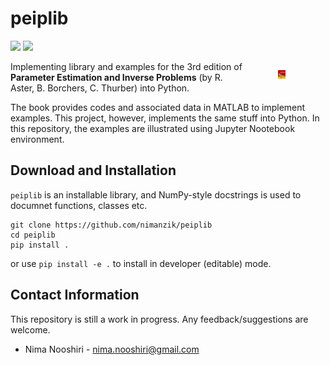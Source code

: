 # peiplib

[![](https://img.shields.io/badge/licence-GPL--3.0-orange)](LICENSE)
[![](https://img.shields.io/badge/python->=3.6-blue)](https://www.python.org/)

<p style="width:15%; float:right; padding-left: 50px;">
    <img src="./images/book_cover.jpg" width="15%">
</p>

Implementing library and examples for the 3rd edition of **Parameter
Estimation and Inverse Problems** (by R. Aster, B. Borchers, C. Thurber)
into Python.

The book provides codes and associated data in MATLAB to implement
examples. This project, however, implements the same stuff into Python.
In this repository, the examples are illustrated using Jupyter
Nootebook environment.

## Download and Installation

`peiplib` is an installable library, and NumPy-style docstrings is used
to documnet functions, classes etc.

```
git clone https://github.com/nimanzik/peiplib
cd peiplib
pip install .
```

or use `pip install -e .` to install in developer (editable) mode.

## Contact Information
This repository is still a work in progress. Any feedback/suggestions
are welcome.

- Nima Nooshiri - nima.nooshiri@gmail.com
